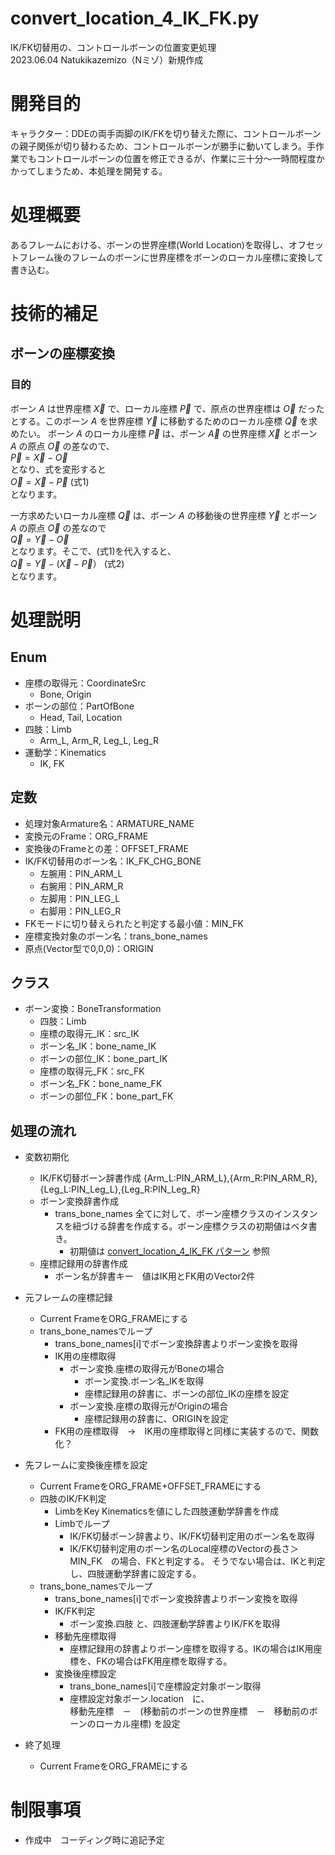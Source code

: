 convert_location_4_IK_FK.py  
===
IK/FK切替用の、コントロールボーンの位置変更処理  
2023.06.04 Natukikazemizo（Nミゾ）新規作成

# 開発目的
キャラクター：DDEの両手両脚のIK/FKを切り替えた際に、コントロールボーンの親子関係が切り替わるため、コントロールボーンが勝手に動いてしまう。手作業でもコントロールボーンの位置を修正できるが、作業に三十分～一時間程度かかってしまうため、本処理を開発する。
# 処理概要
あるフレームにおける、ボーンの世界座標(World Location)を取得し、オフセットフレーム後のフレームのボーンに世界座標をボーンのローカル座標に変換して書き込む。

# 技術的補足
## ボーンの座標変換
### 目的
ボーン $A$ は世界座標 $\vec{X}$ で、ローカル座標 $\vec{P}$ で、原点の世界座標は $\vec{O}$ だったとする。このボーン $A$ を世界座標 $\vec{Y}$ に移動するためのローカル座標 $\vec{Q}$ を求めたい。
ボーン $A$ のローカル座標 $\vec{P}$ は、ボーン $\vec{A}$ の世界座標 $\vec{X}$ とボーン $A$ の原点 $\vec{O}$ の差なので、  
$\vec{P}=\vec{X}-\vec{O}$  
となり、式を変形すると  
$\vec{O}=\vec{X}-\vec{P}$  (式1)  
となります。

一方求めたいローカル座標 $\vec{Q}$ は、ボーン $A$ の移動後の世界座標 $\vec{Y}$ とボーン $A$ の原点 $\vec{O}$ の差なので  
$\vec{Q}=\vec{Y}-\vec{O}$  
となります。そこで、(式1)を代入すると、  
$\vec{Q}=\vec{Y}-(\vec{X}-\vec{P}）$  (式2)  
となります。

# 処理説明
## Enum
* 座標の取得元：CoordinateSrc
  * Bone, Origin
* ボーンの部位：PartOfBone
  * Head, Tail, Location
* 四肢：Limb
  * Arm_L, Arm_R, Leg_L, Leg_R
* 運動学：Kinematics
  * IK, FK


## 定数
* 処理対象Armature名：ARMATURE_NAME
* 変換元のFrame：ORG_FRAME
* 変換後のFrameとの差：OFFSET_FRAME
* IK/FK切替用のボーン名：IK_FK_CHG_BONE
  * 左腕用：PIN_ARM_L
  * 右腕用：PIN_ARM_R
  * 左脚用：PIN_LEG_L
  * 右脚用：PIN_LEG_R
* FKモードに切り替えられたと判定する最小値：MIN_FK
* 座標変換対象のボーン名：trans_bone_names
* 原点(Vector型で0,0,0)：ORIGIN
## クラス
* ボーン変換：BoneTransformation
  * 四肢：Limb
  * 座標の取得元_IK：src_IK
  * ボーン名_IK：bone_name_IK
  * ボーンの部位_IK：bone_part_IK
  * 座標の取得元_FK：src_FK
  * ボーン名_FK：bone_name_FK
  * ボーンの部位_FK：bone_part_FK

## 処理の流れ
* 変数初期化
  * IK/FK切替ボーン辞書作成
    {Arm_L:PIN_ARM_L},{Arm_R:PIN_ARM_R},{Leg_L:PIN_Leg_L},{Leg_R:PIN_Leg_R}
  * ボーン変換辞書作成
    * trans_bone_names 全てに対して、ボーン座標クラスのインスタンスを紐づける辞書を作成する。ボーン座標クラスの初期値はベタ書き。
       * 初期値は
[convert_location_4_IK_FK パターン](https://docs.google.com/spreadsheets/d/1_WTIvTkg_w0k1wFJPyg4sHBb2bkfpKs7Nq4aCRMfrUs/edit?usp=sharing)
参照
  * 座標記録用の辞書作成
    * ボーン名が辞書キー　値はIK用とFK用のVector2件

* 元フレームの座標記録
  * Current FrameをORG_FRAMEにする
  * trans_bone_namesでループ
    * trans_bone_names[i]でボーン変換辞書よりボーン変換を取得
    * IK用の座標取得
      * ボーン変換.座標の取得元がBoneの場合
        * ボーン変換.ボーン名_IKを取得
        *  座標記録用の辞書に、ボーンの部位_IKの座標を設定
      * ボーン変換.座標の取得元がOriginの場合
        * 座標記録用の辞書に、ORIGINを設定
    * FK用の座標取得　→　IK用の座標取得と同様に実装するので、関数化？
* 先フレームに変換後座標を設定
  * Current FrameをORG_FRAME+OFFSET_FRAMEにする
  * 四肢のIK/FK判定
    * LimbをKey Kinematicsを値にした四肢運動学辞書を作成
    * Limbでループ
      * IK/FK切替ボーン辞書より、IK/FK切替判定用のボーン名を取得
      * IK/FK切替判定用のボーン名のLocal座標のVectorの長さ＞MIN_FK　の場合、FKと判定する。
      そうでない場合は、IKと判定し、四肢運動学辞書に設定する。
  * trans_bone_namesでループ
    * trans_bone_names[i]でボーン変換辞書よりボーン変換を取得
    * IK/FK判定
      * ボーン変換.四肢 と、四肢運動学辞書よりIK/FKを取得
    * 移動先座標取得
      * 座標記録用の辞書よりボーン座標を取得する。IKの場合はIK用座標を、FKの場合はFK用座標を取得する。
    * 変換後座標設定
      * trans_bone_names[i]で座標設定対象ボーン取得
      * 座標設定対象ボーン.location　に、  
        移動先座標　－　(移動前のボーンの世界座標　－　移動前のボーンのローカル座標)
        を設定

* 終了処理
  * Current FrameをORG_FRAMEにする  

# 制限事項
* 作成中　コーディング時に追記予定


